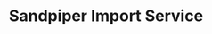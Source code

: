 ---
title: "Sandpiper Import Service"
url: /eugene/sandpiper-import-service/
shop: Autowerkstatt
---